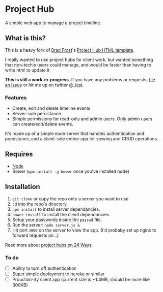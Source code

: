 # Project Hub
A simple web app to manage a project timeline.

## What is this?

This is a heavy fork of [Brad Frost](http://bradfrostweb.com)'s [Project Hub HTML template](https://github.com/bradfrost/project-hub).

I really wanted to use project hubs for client work, but wanted something that non-techie users could manage, and would be faster than having to write html to update it.

**This is still a work-in-progress**. If you have any problems or requests, [file an issue](https://github.com/iest/Project-Hub/issues/new) or hit me up on twitter [@_iest](http://twitter.com/_iest).

### Features

- Create, edit and delete timeline events
- Server-side persistance
- Simple permissions for read-only and admin users. Only admin users can create/edit/delete events.

It's made up of a simple node server that handles authentication and persistance, and a client-side ember app for viewing and CRUD operations.

## Requires

- [Node](http://nodejs.org)
- Bower (`npm install -g bower` once you've installed node)

## Installation

1. `git clone` or copy the repo onto a server you want to use.
2. `cd` into the repo's directory.
3. `npm install` to install server dependancies.
4. `bower install` to install the client dependancies.
5. Setup your passwords inside the `passwd` file.
6. Run the server: `node server.js &`
7. Hit port `3000` on the server to view the app. (I'd probaby set up nginx to forward requests on...)


Read more about [project hubs on 24 Ways.](http://24ways.org/2013/project-hubs/)


### To do
- [ ] Ability to turn off authentication
- [ ] Super simple deployment to heroku or similar
- [ ] Prouction-ify client app (current size is ~1.4MB, should be more like 300KB)
